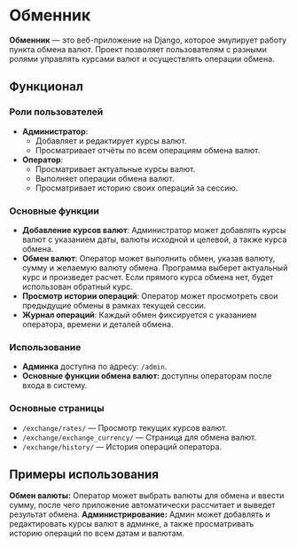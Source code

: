 # Обменник

**Обменник** — это веб-приложение на Django, которое эмулирует работу пункта обмена валют. Проект позволяет пользователям с разными ролями управлять курсами валют и осуществлять операции обмена.

## Функционал

### Роли пользователей
- **Администратор**:
  - Добавляет и редактирует курсы валют.
  - Просматривает отчёты по всем операциям обмена валют.
- **Оператор**:
  - Просматривает актуальные курсы валют.
  - Выполняет операции обмена валют.
  - Просматривает историю своих операций за сессию.

### Основные функции
- **Добавление курсов валют**: Администратор может добавлять курсы валют с указанием даты, валюты исходной и целевой, а также курса обмена.
- **Обмен валют**: Оператор может выполнить обмен, указав валюту, сумму и желаемую валюту обмена. Программа выберет актуальный курс и произведет расчет. Если прямого курса обмена нет, будет использован обратный курс.
- **Просмотр истории операций**: Оператор может просмотреть свои предыдущие обмены в рамках текущей сессии.
- **Журнал операций**: Каждый обмен фиксируется с указанием оператора, времени и деталей обмена.

### Использование
- **Админка** доступна по адресу:  `/admin`.
- **Основные функции обмена валют:** доступны операторам после входа в систему.
### Основные страницы ###
- `/exchange/rates/` — Просмотр текущих курсов валют.
- `/exchange/exchange_currency/` — Страница для обмена валют.
- `/exchange/history/` — История операций оператора.
## Примеры использования
**Обмен валюты:** Оператор может выбрать валюты для обмена и ввести сумму, после чего приложение автоматически рассчитает и выведет результат обмена.
**Администрирование:** Админ может добавлять и редактировать курсы валют в админке, а также просматривать историю операций по всем датам и валютам.
